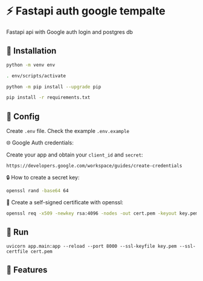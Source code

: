 # :zap: Fastapi auth google tempalte

Fastapi api with Google auth login and postgres db

## :floppy_disk: Installation

```bash
python -m venv env
```

```bash
. env/scripts/activate
```

```bash
python -m pip install --upgrade pip
```

```bash
pip install -r requirements.txt
```

## :wrench: Config

Create `.env` file. Check the example `.env.example`

:globe_with_meridians: Google Auth credentials:

Create your app and obtain your `client_id` and `secret`:

```http
https://developers.google.com/workspace/guides/create-credentials
```

:lock: How to create a secret key:

```bash
openssl rand -base64 64
```

:key: Create a self-signed certificate with openssl:

```bash
openssl req -x509 -newkey rsa:4096 -nodes -out cert.pem -keyout key.pem -days 365
```

## :runner: Run

```
uvicorn app.main:app --reload --port 8000 --ssl-keyfile key.pem --ssl-certfile cert.pem  
```

## :pushpin: Features
